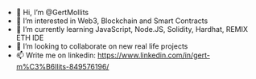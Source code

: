 - 👋 Hi, I’m @GertMollits
- 👀 I’m interested in Web3, Blockchain and Smart Contracts
- 🌱 I’m currently learning JavaScript, Node.JS, Solidity, Hardhat, REMIX ETH IDE
- 💞️ I’m looking to collaborate on new real life projects
- 📫 Write me on linkedin: https://www.linkedin.com/in/gert-m%C3%B6llits-849576196/

<!---
GertMollits/GertMollits is a ✨ special ✨ repository because its `README.md` (this file) appears on your GitHub profile.
You can click the Preview link to take a look at your changes.
--->
